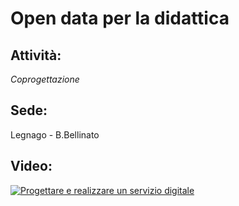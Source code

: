 # Open data per la didattica

## Attività:
*Coprogettazione*

## Sede:
Legnago - B.Bellinato

## Video:
[![Progettare e realizzare un servizio digitale](https://img.youtube.com/vi/Jabehnku8LU/0.jpg)](https://www.youtube.com/watch?v=Jabehnku8LU)
